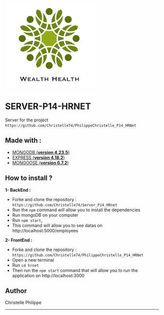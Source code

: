 ![logo](/img/wealthHealth.png)



# SERVER-P14-HRNET
Server for the project `https://github.com/Christelle74/PhilippeChristelle_P14_HRNet`


## Made with :
- [MONGODB (**version 4.23.5**)](https://www.mongodb.com/fr-fr)
- [EXPRESS (**version 4.18.2**)](https://expressjs.com/fr/)
- [MONGOOSE (**version 6.7.2**)](https://mongoosejs.com/)



## How to install ?


**1- BackEnd :**
  - Forke and clone the repository : `https://github.com/Christelle74/Server_P14_HRnet`
  - Run the `npm` command will allow you to install the dependencies
  - Run mongoDB on your computer
  - Run `npm start`,
  - This command will allow you to see datas on http://localhost:5000/employees

**2- FrontEnd :**
  - Forke and clone the repository : `https://github.com/Christelle74/PhilippeChristelle_P14_HRNet`
  - Open a new terminal
  - Run `cd hrnet` 
  - Then run the `npm start` command that will allow you to run the application on http://localhost:3000

## Author

Christelle Philippe

---



